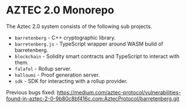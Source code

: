 # AZTEC 2.0 Monorepo

The Aztec 2.0 system consists of the following sub projects.

- `barretenberg` - C++ cryptographic library.
- `barretenberg.js` - TypeScript wrapper around WASM build of barretenberg.
- `blockchain` - Solidity smart contracts and TypeScript to interact with them.
- `falafel` - Rollup server.
- `halloumi` - Proof generation server.
- `sdk` - SDK for interacting with a rollup provider.

Previous bugs fixed:
https://medium.com/aztec-protocol/vulnerabilities-found-in-aztec-2-0-9b80c8bf416c.com:AztecProtocol/barretenberg.git
